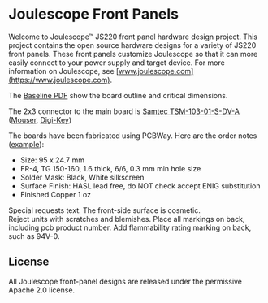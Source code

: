 
# Joulescope Front Panels

Welcome to Joulescope™ JS220 front panel hardware design project.  This project 
contains the open source hardware designs for a variety of JS220 front
panels.  These front panels customize Joulescope so that it can more easily 
connect to your power supply and target device.
For more information on Joulescope, see 
[www.joulescope.com](https://www.joulescope.com).

The [Baseline PDF](eagle/fp_baseline/fp_baseline.pdf) show the board outline
and critical dimensions.

The 2x3 connector to the main board is
[Samtec TSM-103-01-S-DV-A](https://www.samtec.com/products/tsm-103-01-s-dv-a)
([Mouser](https://www.mouser.com/ProductDetail/Samtec/TSM-103-01-S-DV-A?qs=0lQeLiL1qyYnWtGorwZW9A%3D%3D),
[Digi-Key](https://www.digikey.com/en/products/detail/TSM-103-01-S-DV-A/TSM-103-01-S-DV-A-ND/2685555))

The boards have been fabricated using PCBWay. 
Here are the order notes ([example](pcbway_order.png)):

* Size: 95 x 24.7 mm
* FR-4, TG 150-160, 1.6 thick, 6/6, 0.3 mm min hole size
* Solder Mask: Black, White silkscreen
* Surface Finish: HASL lead free, do NOT check accept ENIG substitution
* Finished Copper 1 oz


Special requests text:
The front-side surface is cosmetic.  
Reject units with scratches and blemishes.
Place all markings on back, including pcb product number.
Add flammability rating marking on back, such as 94V-0.


## License

All Joulescope front-panel designs are released under the 
permissive Apache 2.0 license.


